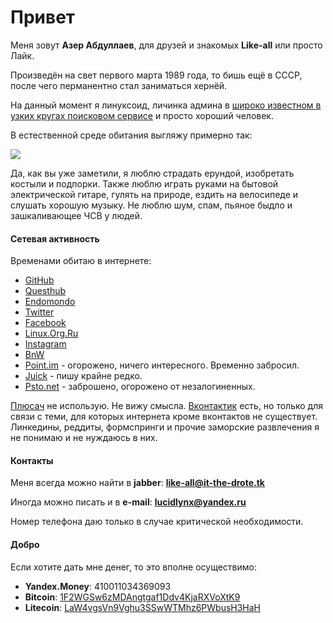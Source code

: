 Привет
======

Меня зовут **Азер Абдуллаев**, для друзей и знакомых **Like-all** или просто Лайк.

Произведён на свет первого марта 1989 года, то бишь ещё в СССР, после чего перманентно стал заниматься хернёй.

На данный момент я линуксоид, личинка админа в [широко известном в узких кругах поисковом сервисе](http://yandex.ru) и просто хороший человек.

В естественной среде обитания выгляжу примерно так:

![](http://distilleryimage7.ak.instagram.com/8b2df858580f11e2b12d22000a9e295b_7.jpg)

Да, как вы уже заметили, я люблю страдать ерундой, изобретать костыли и подпорки. Также люблю играть руками на бытовой электрической гитаре, гулять на природе, ездить на велосипеде и слушать хорошую музыку. Не люблю шум, спам, пьяное быдло и зашкаливающее ЧСВ у людей.

#### Сетевая активность

Временами обитаю в интернете:

+ [GitHub](https://github.com/Like-all)
+ [Questhub](http://questhub.io/player/Buckstabu)
+ [Endomondo](http://www.endomondo.com/profile/10419237)
+ [Twitter](https://twitter.com/lik3a11)
+ [Facebook](https://www.facebook.com/darthbricktop)
+ [Linux.Org.Ru](http://www.linux.org.ru/people/like-all/profile)
+ [Instagram](http://instagram.com/schmerzundtod)
+ [BnW](http://bnw.im/u/like-all)
+ [Point.im](https://like-all.point.im) - огорожено, ничего интересного. Временно забросил.
+ [Juick](http://juick.com/Buckstabu) - пишу крайне редко.
+ [Psto.net](http://like-all.psto.net) - заброшено, огорожено от незалогиненных.

[Плюсач](http://plus.google.com) не использую. Не вижу смысла. [Вконтактик](http://vk.com) есть, но только для связи с теми, для которых интернета кроме вконтактов не существует. Линкедины, реддиты, формспринги и прочие заморские развлечения я не понимаю и не нуждаюсь в них.

#### Контакты

Меня всегда можно найти в **jabber**: **like-all@it-the-drote.tk**

Иногда можно писать и в **e-mail**: **lucidlynx@yandex.ru**

Номер телефона даю только в случае критической необходимости.

#### Добро

Если хотите дать мне денег, то это вполне осуществимо:

+ **Yandex.Money**: 410011034369093
+ **Bitcoin**: [1F2WGSw6zMDAngtgaf1Ddv4KjaRXVoXtK9](bitcoin:1F2WGSw6zMDAngtgaf1Ddv4KjaRXVoXtK9?lab)
+ **Litecoin**: [LaW4vgsVn9Vghu3SSwWTMhz6PWbusH3HaH](litecoin:LaW4vgsVn9Vghu3SSwWTMhz6PWbusH3HaH?label=ltcpocket)
